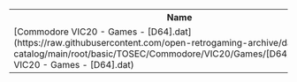 <table>
<tr><th>Name</th><th>Size</th></tr>
<tr><td>[Commodore VIC20 - Games - [D64].dat](https://raw.githubusercontent.com/open-retrogaming-archive/dat-catalog/main/root/basic/TOSEC/Commodore/VIC20/Games/[D64]/Commodore VIC20 - Games - [D64].dat)</td><td>199477</td></tr>
</table>
